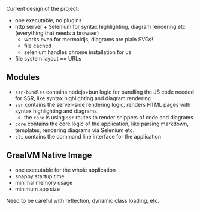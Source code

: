 

Current design of the project:
- one executable, no plugins
- http server + Selenium for syntax highlighting, diagram rendering etc (everything that needs a browser)
  - works even for mermaidjs, diagrams are plain SVGs!
  - file cached
  - selenium handles chrome installation for us
- file system layout == URLs



## Modules

- `ssr-bundles` contains nodejs+bun logic for bundling the JS code needed for SSR, like syntax highlighting and diagram rendering
- `ssr` contains the server-side rendering logic, renders HTML pages with syntax highlighting and diagrams
  - the `core` is using `ssr` routes to render snippets of code and diagrams
- `core` contains the core logic of the application, like parsing markdown, templates, rendering diagrams via Selenium etc.
- `cli` contains the command line interface for the application



## GraalVM Native Image

- one executable for the whole application
- snappy startup time
- minimal memory usage
- minimum app size

Need to be careful with reflection, dynamic class loading, etc.


